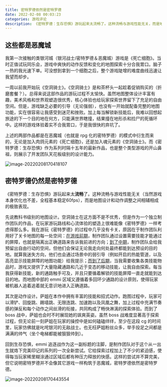 ```yaml
---
title: 密特罗德依然是密特罗德
date: 2022-02-08 00:03:23
categories: 游戏评论
description: 《密特罗德：生存恐惧》游玩起来太流畅了。这种流畅与游戏性能无关，而是地图设计和动作调整之间相辅相成的极致表现。 
---
```


## 这些都是恶魔城

我第一次接触的类银河城（银河战士/密特罗德＆恶魔城）游戏是《死亡细胞》。当时正值试玩同乐会，游戏中爽快的动作反馈和变化的地图探索十分合我胃口。脑子一热的我光速下单。可没想到拿到一个细胞之后，整个游戏陡增的难度曲线迅速让我望而却步。 

一周以前我开始玩《空洞骑士》。《空洞骑士》是和茶杯头一起趁着促销购买的（折磨套餐？）。总得来说这部作品的游玩过程不太愉快。虽然地图整体设计丰富有趣，美术风格和世界观塑造很优秀，核心体验也给玩家探索世界留下了充足的自由空间。但是，游戏缺乏必要的引导（无论强弱），也没有一开始就配备完整的地图功能，实在很容易让我感受到迷茫和挫败。加上每当解锁新技能后，我难以回想起旅途的下一个目的地在何方，只能满世界瞎撞，结果撞在地形杀和捡尸的死循环中。这样的游戏体验着实不合我胃口，于是我很快的弃坑了。 

上述的两部作品都是在恶魔城（也就是 rpg 化的密特罗德）的模式中衍生而来的，无论是加入肉鸽元素的《死亡细胞》，还是加入魂元素的《空洞骑士》。而《密特罗德：生存恐惧》作为系列时隔十五年的最新作品，也是整个类型游戏的开山鼻祖，则展示了开发团队天花板级别的设计能力。 

![image-20220208170418107](https://picgo-1301409616.cos.ap-chengdu.myqcloud.com/blog/image-20220208170418107.png)

## 密特罗德仍然是密特罗德

《密特罗德：生存恐惧》游玩起来太**流畅**了。这种流畅与游戏性能无关（当然游戏本身优化也不差，全程基本稳定60fps），而是地图设计和动作调整之间相辅相成的极致表现。 

先说教科书级别的地图设计。空洞骑士在这方面不是不优秀，但是作为一个独立制作团队的作品，在玩家游玩路线和心流体验的塑造上很难能像《密特罗德》一样考虑得那么多。我在游玩《密特罗德》的过程中几乎没有卡关，原因在于制作团队利用好了关卡地图的每一处空间：<u>在游戏前期</u>，制作团队通过设置需要技能才能通过的屏障，也就是隔离出正确道路来告诉我前进的方向；<u>到了中期</u>，制作团队会给我预留出自由行动的空间，但他们会保证无论我走向何处最终都能到达预设的目的地。就算我迷失方向，他们也会通过场景中的弱引导（例如开启的热能管道，以及高亮显示技能屏障的地图功能）给我提示；<u>而到了后期</u>，当我需要收集各类技能物品时，游戏又提供了大量隐藏通路和几近于变态的移动技能，让我自由探索。每当我获得新技能，新的通路触手可及，并且只要循着解锁的技能屏障一直走就能到达目的地。而地图中部的 emmi 区域又遵循着多回环少通路的设计原则，使得玩家被机器人追着追着就无意识地进入正确道路。 

其次是动作设计。萨姐在本作中拥有丰富的技能和招式动作。跑图过程中，玩家可以滑铲、回旋跳、踢墙跳、无限连跳、加速跑以及凤凰之舞，加上过程中充满节奏感的弹反和每个动作之间丝滑的衔接，共同构成了畅快淋漓的探索体验。而到了boss 战中，萨姐也会时不时展现她的飒爽英姿。虽然 boss 战难度显著高于探索过程，但无论前一刻萨姐在玩家的操控中是如何磕磕绊绊，至少在这段 cg 的时间里，玩家仿佛就是叱咤银河的无敌战士。也无枉萨姐粉丝众多，举手投足之间都是满满的帅气（坐个电梯都能被狠狠帅到）。 

回到生存恐惧，emmi 追逐战作为这一副标题的注脚，是制作团队对于这个从一出生就烙下完美印记的系列的一次全新尝试。它给探索过程加上了不少的紧迫感，使得每当玩家稀里糊涂通过区域后都有种压力释放的快感。这样的尝试并不算完美，但它说明密特罗德并不会像其它游戏一样构筑于恶魔城，密特罗德依然是密特罗德。

![image-20220208170443554](https://picgo-1301409616.cos.ap-chengdu.myqcloud.com/blog/image-20220208170443554.png)